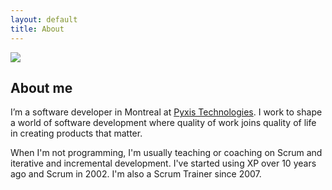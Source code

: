 ```yaml
---
layout: default
title: About
---
```


<img src="http://www.gravatar.com/avatar/9ec9ad37e9ab75436de0b3a0ce971dbe.png" class="callout avatar" />

## About me

I’m a software developer in Montreal at [Pyxis Technologies](http://www.pyxis-tech.com). I work to shape a world of software development where quality of work joins quality of life in creating products that matter.

When I'm not programming, I'm usually teaching or coaching on Scrum and iterative and incremental development. I've started using XP over 10 years ago and Scrum in 2002. I'm also a Scrum Trainer since 2007.
